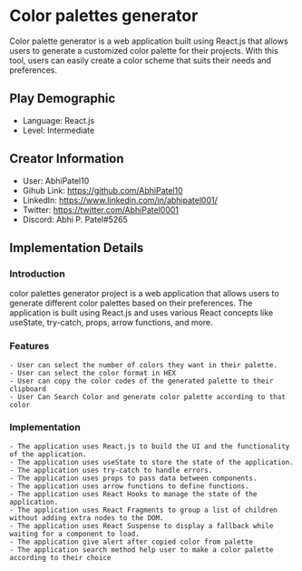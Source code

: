 # Color palettes generator

Color palette generator is a web application built using React.js that allows users to generate a customized color palette for their projects. With this tool, users can easily create a color scheme that suits their needs and preferences.

## Play Demographic

- Language: React.js
- Level: Intermediate

## Creator Information

- User: AbhiPatel10
- Gihub Link: https://github.com/AbhiPatel10
- LinkedIn: https://www.linkedin.com/in/abhipatel001/
- Twitter: https://twitter.com/AbhiPatel0001
- Discord: Abhi P. Patel#5265

## Implementation Details

### Introduction 

color palettes generator project is a web application that allows users to generate different color palettes based on their preferences. The application is built using React.js and uses various React concepts like useState, try-catch, props, arrow functions, and more.

### Features

    - User can select the number of colors they want in their palette.
    - User can select the color format in HEX
    - User can copy the color codes of the generated palette to their clipboard
    - User Can Search Color and generate color palette according to that color


### Implementation

    - The application uses React.js to build the UI and the functionality of the application.
    - The application uses useState to store the state of the application.
    - The application uses try-catch to handle errors.
    - The application uses props to pass data between components.
    - The application uses arrow functions to define functions.
    - The application uses React Hooks to manage the state of the application.
    - The application uses React Fragments to group a list of children without adding extra nodes to the DOM.
    - The application uses React Suspense to display a fallback while waiting for a component to load.
    - The application give alert after copied color from palette
    - The application search method help user to make a color palette according to their choice    


